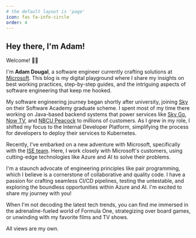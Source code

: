 ```yaml
---
# the default layout is 'page'
icon: fas fa-info-circle
order: 4
---
```


## Hey there, I'm Adam!

Welcome! 👋👋

I'm **Adam Dougal**, a software engineer currently crafting solutions at 
<a href="https://www.microsoft.com/en-gb" target="_blank">Microsoft</a>. This blog is my digital playground where I 
share my insights on best working practices, step-by-step guides, and the intriguing aspects of software engineering 
that keep me hooked.

My software engineering journey began shortly after university, joining 
<a href="https://www.sky.com/" target="_blank">Sky</a> on their Software Academy graduate scheme. I spent most of my 
time there working on Java-based backend systems that power services like 
<a href="https://www.sky.com/watch/sky-go/" target="_blank">Sky Go</a>, 
<a href="https://www.nowtv.com/" target="_blank">Now TV</a>,
and <a href="https://www.peacocktv.com/" target="_blank"> NBCU Peacock</a> to millions of customers. As I grew in my 
role, I shifted my focus to the Internal Developer Platform, simplifying the process for developers to deploy their 
services to Kubernetes.

Recently, I've embarked on a new adventure with Microsoft, specifically with the 
<a href="https://playbook.microsoft.com/code-with-engineering/ISE/" target="_blank">ISE team</a>. Here, I work closely 
with Microsoft's customers, using cutting-edge technologies like Azure and AI to solve their problems.

I'm a staunch advocate of engineering principles like pair programming, which I believe is a cornerstone of
collaborative and quality code. I have a passion for crafting seamless CI/CD pipelines, testing the untestable, and
exploring the boundless opportunities within Azure and AI. I'm excited to share my journey with you!

When I'm not decoding the latest tech trends, you can find me immersed in the adrenaline-fueled world of Formula
One, strategizing over board games, or unwinding with my favorite films and TV shows.

All views are my own.